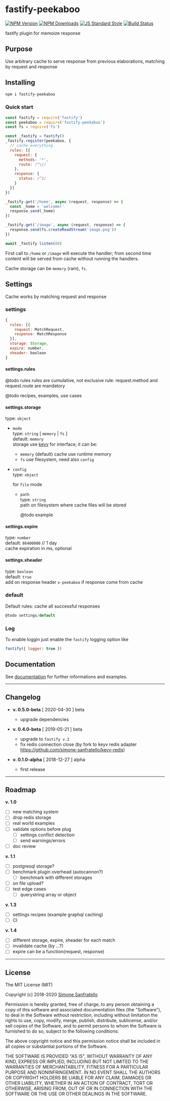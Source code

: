 # fastify-peekaboo

[![NPM Version](http://img.shields.io/npm/v/fastify-peekaboo.svg?style=flat)](https://www.npmjs.org/package/fastify-peekaboo)
[![NPM Downloads](https://img.shields.io/npm/dm/fastify-peekaboo.svg?style=flat)](https://www.npmjs.org/package/fastify-peekaboo)
[![JS Standard Style](https://img.shields.io/badge/code%20style-standard-brightgreen.svg)](http://standardjs.com/)
[![Build Status](https://travis-ci.org/braceslab/fastify-peekaboo.svg?branch=master)](https://travis-ci.org/braceslab/fastify-peekaboo)

fastify plugin for memoize response

## Purpose

Use arbitrary cache to serve response from previous elaborations, matching by request and response 

## Installing

````bash
npm i fastify-peekaboo
````

### Quick start

```js
const fastify = require('fastify')
const peekaboo = require('fastify-peekaboo')
const fs = require('fs')

const _fastify = fastify()
_fastify.register(peekaboo, {
  // cache everything 
  rules: [{
    request: {
      methods: '*',
      route: /^\//
    },
    response: {
      status: /^2/
    }
  }]
})

_fastify.get('/home', async (request, response) => {
  const _home = 'welcome!'
  response.send(_home)
})

_fastify.get('/image', async (request, response) => {
  response.send(fs.createReadStream('image.png'))
})

await _fastify.listen(80)
```

First call to `/home` or `/image` will execute the handler; from second time content will be served from cache without running the handlers.

Cache storage can be `memory` (ram), `fs`.

## Settings

Cache works by matching request and response

### settings

```js
{
  rules: [{
    request: MatchRequest,
    response: MatchResponse
  }],
  storage: Storage,
  expire: number,
  xheader: boolean
}
```

#### settings.rules

@todo rules
rules are cumulative, not exclusive
rule: request.method and request.route are mandatory

@todo recipes, examples, use cases

#### settings.storage

type: `object`   

- `mode`   
  type: `string`  [ `memory` | `fs` ]   
  default: `memory`  
  storage use [keyv](https://github.com/lukechilds/keyv) for interface; it can be:
    - `memory` (default) cache use runtime memory 
    - `fs` use filesystem, need also `config`

- `config`   
  type: `object`   

  for `file` mode
  - `path`   
    type: `string`   
    path on filesystem where cache files will be stored

    @todo example

#### settings.expire

type: `number`  
default: `86400000` // 1 day  
cache expiration in ms, optional

#### settings.xheader

type: `boolean`   
default: `true`  
add on response header `x-peekaboo` if response come from cache

### default

Default rules: cache all successful responses

```js
@todo settings/default
```

### Log

To enable loggin just enable the `fastify` logging option like

```js
fastify({ logger: true })
```

## Documentation

See [documentation](./doc/README.md) for further informations and examples.

---

## Changelog

- **v. 0.5.0-beta** [ 2020-04-30 ] beta   
  - upgrade dependencies

- **v. 0.4.0-beta** [ 2019-05-21 ] beta   
  - upgrade to `fastify v.2`
  - fix redis connection close (by fork to keyv redis adapter https://github.com/simone-sanfratello/keyv-redis)

- **v. 0.1.0-alpha** [ 2018-12-27 ] alpha   
  - first release

---

## Roadmap

**v. 1.0**

- [ ] new matching system
- [ ] drop redis storage
- [ ] real world examples
- [ ] validate options before plug
  - [ ] settings conflict detection
  - [ ] send warnings/errors
- [ ] doc review

**v. 1.1**

- [ ] postgresql storage?
- [ ] benchmark plugin overhead (autocannon?)
  - [ ] benchmark with different storages
- [ ] on file upload?
- [ ] test edge cases
  - [ ] querystring array or object

**v. 1.3**

- [ ] settings recipes (example graphql caching)
- [ ] CI

**v. 1.4**

- [ ] different storage, expire, xheader for each match
- [ ] invalidate cache (by ...?)
- [ ] expire can be a function(request, response)

---

## License

The MIT License (MIT)

Copyright (c) 2018-2020 [Simone Sanfratello](https://braceslab.com)

Permission is hereby granted, free of charge, to any person obtaining a copy
of this software and associated documentation files (the "Software"), to deal
in the Software without restriction, including without limitation the rights
to use, copy, modify, merge, publish, distribute, sublicense, and/or sell
copies of the Software, and to permit persons to whom the Software is
furnished to do so, subject to the following conditions:

The above copyright notice and this permission notice shall be included in all
copies or substantial portions of the Software.

THE SOFTWARE IS PROVIDED "AS IS", WITHOUT WARRANTY OF ANY KIND, EXPRESS OR
IMPLIED, INCLUDING BUT NOT LIMITED TO THE WARRANTIES OF MERCHANTABILITY,
FITNESS FOR A PARTICULAR PURPOSE AND NONINFRINGEMENT. IN NO EVENT SHALL THE
AUTHORS OR COPYRIGHT HOLDERS BE LIABLE FOR ANY CLAIM, DAMAGES OR OTHER
LIABILITY, WHETHER IN AN ACTION OF CONTRACT, TORT OR OTHERWISE, ARISING FROM,
OUT OF OR IN CONNECTION WITH THE SOFTWARE OR THE USE OR OTHER DEALINGS IN THE
SOFTWARE.
